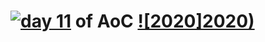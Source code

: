 # [![day 11](11)](https://adventofcode.com/2020/day/11) of AoC [![2020]2020)](https://adventofcode.com/2020)
